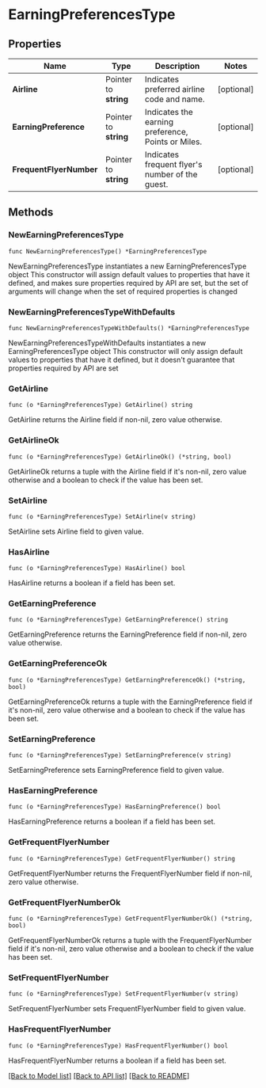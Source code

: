 # EarningPreferencesType

## Properties

Name | Type | Description | Notes
------------ | ------------- | ------------- | -------------
**Airline** | Pointer to **string** | Indicates preferred airline code and name. | [optional] 
**EarningPreference** | Pointer to **string** | Indicates the earning preference, Points or Miles. | [optional] 
**FrequentFlyerNumber** | Pointer to **string** | Indicates frequent flyer&#39;s number of the guest. | [optional] 

## Methods

### NewEarningPreferencesType

`func NewEarningPreferencesType() *EarningPreferencesType`

NewEarningPreferencesType instantiates a new EarningPreferencesType object
This constructor will assign default values to properties that have it defined,
and makes sure properties required by API are set, but the set of arguments
will change when the set of required properties is changed

### NewEarningPreferencesTypeWithDefaults

`func NewEarningPreferencesTypeWithDefaults() *EarningPreferencesType`

NewEarningPreferencesTypeWithDefaults instantiates a new EarningPreferencesType object
This constructor will only assign default values to properties that have it defined,
but it doesn't guarantee that properties required by API are set

### GetAirline

`func (o *EarningPreferencesType) GetAirline() string`

GetAirline returns the Airline field if non-nil, zero value otherwise.

### GetAirlineOk

`func (o *EarningPreferencesType) GetAirlineOk() (*string, bool)`

GetAirlineOk returns a tuple with the Airline field if it's non-nil, zero value otherwise
and a boolean to check if the value has been set.

### SetAirline

`func (o *EarningPreferencesType) SetAirline(v string)`

SetAirline sets Airline field to given value.

### HasAirline

`func (o *EarningPreferencesType) HasAirline() bool`

HasAirline returns a boolean if a field has been set.

### GetEarningPreference

`func (o *EarningPreferencesType) GetEarningPreference() string`

GetEarningPreference returns the EarningPreference field if non-nil, zero value otherwise.

### GetEarningPreferenceOk

`func (o *EarningPreferencesType) GetEarningPreferenceOk() (*string, bool)`

GetEarningPreferenceOk returns a tuple with the EarningPreference field if it's non-nil, zero value otherwise
and a boolean to check if the value has been set.

### SetEarningPreference

`func (o *EarningPreferencesType) SetEarningPreference(v string)`

SetEarningPreference sets EarningPreference field to given value.

### HasEarningPreference

`func (o *EarningPreferencesType) HasEarningPreference() bool`

HasEarningPreference returns a boolean if a field has been set.

### GetFrequentFlyerNumber

`func (o *EarningPreferencesType) GetFrequentFlyerNumber() string`

GetFrequentFlyerNumber returns the FrequentFlyerNumber field if non-nil, zero value otherwise.

### GetFrequentFlyerNumberOk

`func (o *EarningPreferencesType) GetFrequentFlyerNumberOk() (*string, bool)`

GetFrequentFlyerNumberOk returns a tuple with the FrequentFlyerNumber field if it's non-nil, zero value otherwise
and a boolean to check if the value has been set.

### SetFrequentFlyerNumber

`func (o *EarningPreferencesType) SetFrequentFlyerNumber(v string)`

SetFrequentFlyerNumber sets FrequentFlyerNumber field to given value.

### HasFrequentFlyerNumber

`func (o *EarningPreferencesType) HasFrequentFlyerNumber() bool`

HasFrequentFlyerNumber returns a boolean if a field has been set.


[[Back to Model list]](../README.md#documentation-for-models) [[Back to API list]](../README.md#documentation-for-api-endpoints) [[Back to README]](../README.md)


